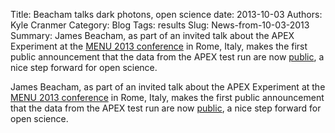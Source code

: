 Title: Beacham talks dark photons, open science
date: 2013-10-03
Authors: Kyle Cranmer
Category: Blog
Tags: results
Slug: News-from-10-03-2013
Summary:  James Beacham, as part of an invited talk about the APEX Experiment at the <a href="http://menu2013.roma2.infn.it/index.html">MENU 2013 conference</a> in Rome, Italy, makes the first public announcement that the data from the APEX test run are now <a href="http://inspirehep.net/record/923960/hepdata">public</a>, a nice step forward for open science.

 

 James Beacham, as part of an invited talk about the APEX Experiment at the <a href="http://menu2013.roma2.infn.it/index.html">MENU 2013 conference</a> in Rome, Italy, makes the first public announcement that the data from the APEX test run are now <a href="http://inspirehep.net/record/923960/hepdata">public</a>, a nice step forward for open science.

 